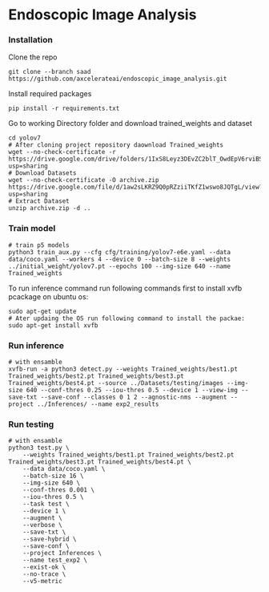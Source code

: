 # Endoscopic Image Analysis
### Installation
Clone the repo
``` shell
git clone --branch saad https://github.com/axcelerateai/endoscopic_image_analysis.git
```
Install required packages
```shell
pip install -r requirements.txt
```
Go to working Directory folder and download trained_weights and dataset
``` shell
cd yolov7
# After cloning project repository daownload Trained_weights
wget --no-check-certificate -r https://drive.google.com/drive/folders/1IxS8Leyz3DEvZC2blT_OwdEpV6rviBS9?usp=sharing
# Download Datasets
wget --no-check-certificate -O archive.zip https://drive.google.com/file/d/1aw2sLKRZ9Q0pRZziiTKfZ1wswo8JQTgL/view?usp=sharing
# Extract Dataset
unzip archive.zip -d .. 
```

### Train model

``` shell
# train p5 models
python3 train_aux.py --cfg cfg/training/yolov7-e6e.yaml --data data/coco.yaml --workers 4 --device 0 --batch-size 8 --weights ../initial_weight/yolov7.pt --epochs 100 --img-size 640 --name Trained_weights
```

To run inference command run following commands first to install xvfb pcackage on ubuntu os:

``` shell
sudo apt-get update
# Ater updaing the OS run following command to install the packae:
sudo apt-get install xvfb
```



### Run inference

``` shell
# with ensamble
xvfb-run -a python3 detect.py --weights Trained_weights/best1.pt Trained_weights/best2.pt Trained_weights/best3.pt Trained_weights/best4.pt --source ../Datasets/testing/images --img-size 640 --conf-thres 0.25 --iou-thres 0.5 --device 1 --view-img --save-txt --save-conf --classes 0 1 2 --agnostic-nms --augment --project ../Inferences/ --name exp2_results
```

### Run testing

``` shell
# with ensamble
python3 test.py \
    --weights Trained_weights/best1.pt Trained_weights/best2.pt Trained_weights/best3.pt Trained_weights/best4.pt \
    --data data/coco.yaml \
    --batch-size 16 \
    --img-size 640 \
    --conf-thres 0.001 \
    --iou-thres 0.5 \
    --task test \
    --device 1 \
    --augment \
    --verbose \
    --save-txt \
    --save-hybrid \
    --save-conf \
    --project Inferences \
    --name test_exp2 \
    --exist-ok \
    --no-trace \
    --v5-metric
```
